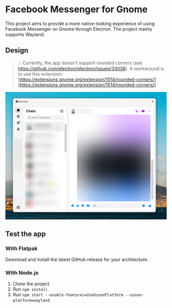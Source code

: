 # Facebook Messenger for Gnome


This project aims to provide a more native-looking experience of using Facebook Messenger on Gnome through Electron. The project mainly supports Wayland.

## Design

> 💡 Currently, the app doesn't support rounded corners (see https://github.com/electron/electron/issues/33036). A workaround is to use this extension: [https://extensions.gnome.org/extension/1514/rounded-corners/](https://extensions.gnome.org/extension/1514/rounded-corners/)

![Messenger in Light Mode](assets/light-mode-example.png "Messenger in Light Mode")

## Test the app

### With Flatpak
Download and install the latest GitHub release for your architecture.

### With Node.js
 1. Clone the project
 2. Run `npm install`
 3. Run `npm start --enable-features=UseOzonePlatform --ozone-platform=wayland`
